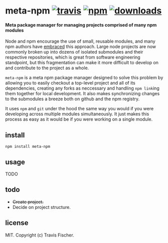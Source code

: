 # meta-npm [![travis](https://img.shields.io/travis/fisch0920/meta-npm.svg)](https://travis-ci.org/fisch0920/meta-npm) [![npm](https://img.shields.io/npm/v/meta-npm.svg)](https://npmjs.org/package/meta-npm) [![downloads](https://img.shields.io/npm/dm/meta-npm.svg)](https://npmjs.org/package/meta-npm)

#### Meta package manager for managing projects comprised of many npm modules

Node and npm encourage the use of small, reusable modules, and many npm authors have [embraced](http://substack.net/how_I_write_modules) this approach. Large node projects are now commonly broken up into dozens of isolated submodules and their respective repositories, which is great from software engineering standpoint, but this fragmentation can make it more difficult to develop on and contribute to the project as a whole.

`meta-npm` is a meta npm package manager designed to solve this problem by allowing you to easily checkout a top-level project and all of its dependencies, creating any forks as neccessary and handling `npm link`ing them together for local development. It also makes synchronizing changes to the submodules a breeze both on github and the npm registry.

It uses `npm` and `git` under the hood the same way you would if you were developing across multiple modules simultaneously. It just makes this process as easy as it would be if you were working on a single module.

## install

```
npm install meta-npm
```

## usage

TODO

## todo

* ~~Create project.~~
* Decide on project structure.

## license

MIT. Copyright (c) Travis Fischer.
